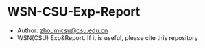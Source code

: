 # WSN-CSU-Exp-Report
- Author: zhoumicsu@csu.edu.cn
- WSN(CSU) Exp&amp;Report. If it is useful, please cite this repository

